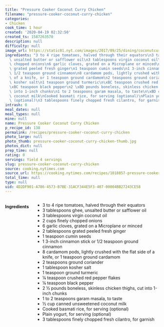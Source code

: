 ```yaml
---
title: "Pressure Cooker Coconut Curry Chicken"
filename: "pressure-cooker-coconut-curry-chicken"
categories:
- Chicken
cook_time: 1 hour
created: '2020-04-19 02:32:50'
created_ts: 1587263570
description: null
difficulty: null
image_url: https://static01.nyt.com/images/2017/09/25/dining/coconutcurrychicken/coconutcurrychicken-articleLarge.jpg
ingredients: "3 to 4 ripe tomatoes, halved through their equators\n3 tablespoons ghee,\
  \ unsalted butter or safflower oil\n3 tablespoons virgin coconut oil\n2 cups finely\
  \ chopped onions\n6 garlic cloves, grated on a Microplane or minced\n2 tablespoons\
  \ grated peeled fresh ginger\n1 teaspoon cumin seeds\n1 3-inch cinnamon stick or\
  \ 1/2 teaspoon ground cinnamon\n8 cardamom pods, lightly crushed with the flat side\
  \ of a knife, or 1 teaspoon ground cardamom\n2 teaspoons ground coriander\n1 tablespoon\
  \ kosher salt\n1 teaspoon ground turmeric\n\xBC teaspoon crushed red pepper flakes\n\
  \xBC teaspoon black pepper\n2 \xBD pounds boneless, skinless chicken thighs, cut\
  \ into 1-inch chunks\n1 to 2 teaspoons garam masala, to taste\n\xBD cup canned unsweetened\
  \ coconut milk\nCooked basmati rice, for serving (optional)\nPlain yogurt, for serving\
  \ (optional)\n3 tablespoons finely chopped fresh cilantro, for garnish"
intrash: 0
meal_dates: null
meal_types: null
mine: null
name: Pressure Cooker Coconut Curry Chicken
p_recipe_id: 138
permalink: /recipes/pressure-cooker-coconut-curry-chicken
photo_large: null
photo_thumb: pressure-cooker-coconut-curry-chicken-thumb.jpg
photos_dict: null
prep_time: null
rating: 0
servings: Yield 4 servings
slug: pressure-cooker-coconut-curry-chicken
source: cooking.nytimes.com
source_url: https://cooking.nytimes.com/recipes/1018857-pressure-cooker-coconut-curry-chicken?action=click&module=Global%20Search%20Recipe%20Card&pgType=search&rank=1
total_time: null
type: null
uid: 4D2DF901-A786-4573-B7BE-31ACF344E5F3-407-00004BB27243CE58
---
```

<div class="large-8 medium-7 columns" id="writeup">	</div><!-- #writeup -->
</div><!-- #row-one -->
<div class="row" id="row-two">	<div class="medium-4 small-5 columns" id="ingredients"><h4>Ingredients</h4><div class="box box-ingredients content"><ul>
<li>3 to 4 ripe tomatoes, halved through their equators</li>
<li>3 tablespoons ghee, unsalted butter or safflower oil</li>
<li>3 tablespoons virgin coconut oil</li>
<li>2 cups finely chopped onions</li>
<li>6 garlic cloves, grated on a Microplane or minced</li>
<li>2 tablespoons grated peeled fresh ginger</li>
<li>1 teaspoon cumin seeds</li>
<li>1 3-inch cinnamon stick or 1/2 teaspoon ground cinnamon</li>
<li>8 cardamom pods, lightly crushed with the flat side of a knife, or 1 teaspoon ground cardamom</li>
<li>2 teaspoons ground coriander</li>
<li>1 tablespoon kosher salt</li>
<li>1 teaspoon ground turmeric</li>
<li>¼ teaspoon crushed red pepper flakes</li>
<li>¼ teaspoon black pepper</li>
<li>2 ½ pounds boneless, skinless chicken thighs, cut into 1-inch chunks</li>
<li>1 to 2 teaspoons garam masala, to taste</li>
<li>½ cup canned unsweetened coconut milk</li>
<li>Cooked basmati rice, for serving (optional)</li>
<li>Plain yogurt, for serving (optional)</li>
<li>3 tablespoons finely chopped fresh cilantro, for garnish</li>
</ul>
</div>	</div>	<div class="medium-6 small-7 columns" id="directions">	</div>